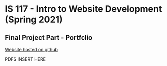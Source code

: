 # IS 117 - Intro to Website Development (Spring 2021)

## Final Project Part - Portfolio


[Website hosted on github](https://kevnramos.github.io/Portfolio/)

PDFS INSERT HERE